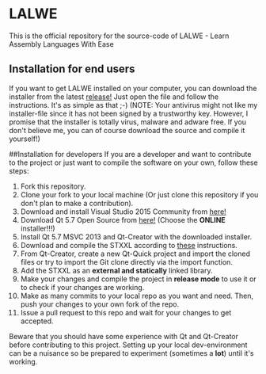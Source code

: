 # LALWE
This is the official repository for the source-code of LALWE - Learn Assembly Languages With Ease

## Installation for end users
If you want to get LALWE installed on your computer, you can download the installer from the latest [release!](https://github.com/Multimodcrafter/LALWE/releases/latest) Just open the file and follow the instructions. It's as simple as that ;-)
(NOTE: Your antivirus might not like my installer-file since it has not been signed by a trustworthy key. However, I promise that the installer is totally virus, malware and adware free. If you don't believe me, you can of course download the source and compile it yourself!)

##Installation for developers
If you are a developer and want to contribute to the project or just want to compile the software on your own, follow these steps:

1. Fork this repository.
2. Clone your fork to your local machine (Or just clone this repository if you don't plan to make a contribution).
3. Download and install Visual Studio 2015 Community from [here!](https://www.visualstudio.com/post-download-vs?sku=community&clcid=0x407&downloadrename=true)
4. Download Qt 5.7 Open Source from [here!](https://www.qt.io/) (Choose the **ONLINE** installer!!!)
5. Install Qt 5.7 MSVC 2013 and Qt-Creator with the downloaded installer.
6. Download and compile the STXXL according to [these](http://stxxl.sourceforge.net/tags/master/install_windows.html) instructions.
7. From Qt-Creator, create a new Qt-Quick project and import the cloned files or try to import the Git clone directly via the import function.
8. Add the STXXL as an **external and statically** linked library.
9. Make your changes and compile the project in **release mode** to use it or to check if your changes are working.
10. Make as many commits to your local repo as you want and need. Then, push your changes to your own fork of the repo.
11. Issue a pull request to this repo and wait for your changes to get accepted.

Beware that you should have some experience with Qt and Qt-Creator before contributing to this project. Setting up your local dev-environment can be a nuisance so be prepared to experiment (sometimes a **lot**) until it's working.
